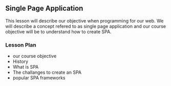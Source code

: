 ## Single Page Application

This lesson will describe our objective when programming for our web. 
We will describe a concept refered to as single page application and our course objective will be to understand how to create SPA. 

### Lesson Plan

- our course objective
- History
- What is SPA
- The challanges to create an SPA
- popular SPA frameworks